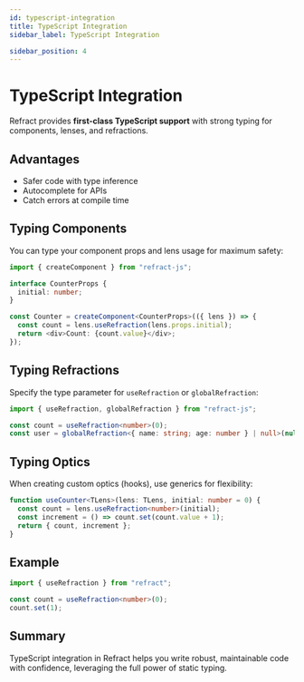 ```yaml
---
id: typescript-integration
title: TypeScript Integration
sidebar_label: TypeScript Integration

sidebar_position: 4
---
```


# TypeScript Integration

Refract provides **first-class TypeScript support** with strong typing for components, lenses, and refractions.

## Advantages

- Safer code with type inference
- Autocomplete for APIs
- Catch errors at compile time

## Typing Components

You can type your component props and lens usage for maximum safety:

```ts
import { createComponent } from "refract-js";

interface CounterProps {
  initial: number;
}

const Counter = createComponent<CounterProps>(({ lens }) => {
  const count = lens.useRefraction(lens.props.initial);
  return <div>Count: {count.value}</div>;
});
```

## Typing Refractions

Specify the type parameter for `useRefraction` or `globalRefraction`:

```ts
import { useRefraction, globalRefraction } from "refract-js";

const count = useRefraction<number>(0);
const user = globalRefraction<{ name: string; age: number } | null>(null);
```

## Typing Optics

When creating custom optics (hooks), use generics for flexibility:

```ts
function useCounter<TLens>(lens: TLens, initial: number = 0) {
  const count = lens.useRefraction<number>(initial);
  const increment = () => count.set(count.value + 1);
  return { count, increment };
}
```

## Example

```ts
import { useRefraction } from "refract";

const count = useRefraction<number>(0);
count.set(1);
```

## Summary

TypeScript integration in Refract helps you write robust, maintainable code with confidence, leveraging the full power of static typing.

